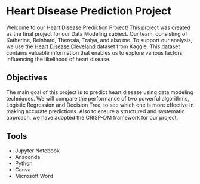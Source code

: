 # Heart Disease Prediction Project
Welcome to our Heart Disease Prediction Project! This project was created as the final project for our Data Modeling subject. Our team, consisting of Katherine, Reinhard, Theresia, Tralya, and also me. To support our analysis, we use the [Heart Disease Cleveland](https://www.kaggle.com/datasets/cherngs/heart-disease-cleveland-uci) dataset from Kaggle. This dataset contains valuable information that enables us to explore various factors influencing the likelihood of heart disease.

## Objectives
The main goal of this project is to predict heart disease using data modeling techniques. We will compare the performance of two powerful algorithms, Logistic Regression and Decision Tree, to see which one is more effective in making accurate predictions. Also to ensure a structured and systematic approach, we have adopted the CRISP-DM framework for our project.

## Tools
* Jupyter Notebook
* Anaconda
* Python
* Canva
* Microsoft Word
